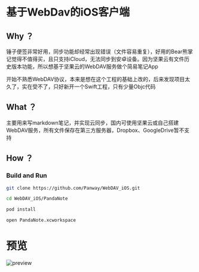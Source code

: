 # 基于WebDav的iOS客户端

## Why ？

锤子便签非常好用，同步功能却经常出现错误（文件容易重复），好用的Bear熊掌记觉得不值得买，且只支持iCloud，无法同步到安卓设备。因为坚果云有文件历史版本功能，所以想基于坚果云的WebDAV服务做个简易笔记App

开始不熟悉WebDAV协议，本来是想在这个工程的基础上改的，后来发现项目太久了，实在受不了，只好新开一个Swift工程，只有少量Objc代码

## What ？

主要用来写markdown笔记，并实现云同步，国内可使用坚果云或自己搭建WebDAV服务，所有文件保存在第三方服务器，Dropbox、GoogleDrive暂不支持

##  How ？

### Build and Run

```bash
git clone https://github.com/Panway/WebDAV_iOS.git

cd WebDAV_iOS/PandaNote

pod install

open PandaNote.xcworkspace
```

# 预览

![preview](https://i.loli.net/2019/09/03/ClPQ842ZIzpXUrc.gif)